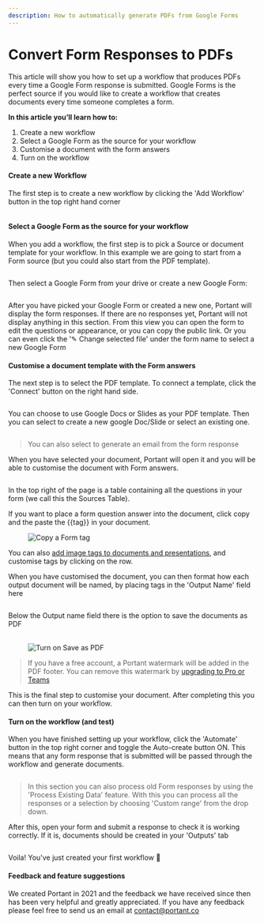```yaml
---
description: How to automatically generate PDFs from Google Forms
---
```


# Convert Form Responses to PDFs

This article will show you how to set up a workflow that produces PDFs every time a Google Form response is submitted. Google Forms is the perfect source if you would like to create a workflow that creates documents every time someone completes a form.

**In this article you’ll learn how to:**

1. Create a new workflow
2. Select a Google Form as the source for your workflow
3. Customise a document with the form answers
4. Turn on the workflow

#### Create a new Workflow

The first step is to create a new workflow by clicking the 'Add Workflow' button in the top right hand corner

<figure><img src="https://assets-global.website-files.com/5f3b57b5405f8bd0f98b5e14/6425053d71f3384e5ed1c4b5_Form%20to%20PDF.png" alt=""><figcaption></figcaption></figure>

#### Select a Google Form as the source for your workflow

When you add a workflow, the first step is to pick a Source or document template for your workflow. In this example we are going to start from a Form source (but you could also start from the PDF template).

<figure><img src="https://assets-global.website-files.com/5f3b57b5405f8bd0f98b5e14/6425064c71f33844e1d1cd1b_Form%20to%20PDF%20%E2%80%93%201.png" alt=""><figcaption></figcaption></figure>

Then select a Google Form from your drive or create a new Google Form:

<figure><img src="https://assets-global.website-files.com/5f3b57b5405f8bd0f98b5e14/6425065628c3f842d8da3fb9_Form%20to%20PDF%20%E2%80%93%202.png" alt=""><figcaption></figcaption></figure>

After you have picked your Google Form or created a new one, Portant will display the form responses. If there are no responses yet, Portant will not display anything in this section. From this view you can open the form to edit the questions or appearance, or you can copy the public link. Or you can even click the '✎ Change selected file' under the form name to select a new Google Form

#### Customise a document template with the Form answers

The next step is to select the PDF template. To connect a template, click the 'Connect' button on the right hand side.

<figure><img src="https://assets-global.website-files.com/5f3b57b5405f8bd0f98b5e14/64250723596eeca6672bfd2d_Form%20to%20PDF%20%E2%80%93%203.png" alt=""><figcaption></figcaption></figure>

You can choose to use Google Docs or Slides as your PDF template. Then you can select to create a new google Doc/Slide or select an existing one.

<figure><img src="https://assets-global.website-files.com/5f3b57b5405f8bd0f98b5e14/642508098054c58c38775f18_Form%20to%20PDF%20%E2%80%93%204.png" alt=""><figcaption></figcaption></figure>

> You can also select to generate an email from the form response

When you have selected your document, Portant will open it and you will be able to customise the document with Form answers.

<figure><img src="https://assets-global.website-files.com/5f3b57b5405f8bd0f98b5e14/642508d9aeb353d642aaab96_Form%20to%20PDF%20%E2%80%93%205.png" alt=""><figcaption></figcaption></figure>

In the top right of the page is a table containing all the questions in your form (we call this the Sources Table).

If you want to place a form question answer into the document, click copy and the paste the \{{tag\}} in your document.

<figure><img src="https://assets-global.website-files.com/5f3b57b5405f8bd0f98b5e14/62c5aabc080621d0ef34b7b0_Portant%20Workflow%20-%20Copy%20Tag%20-%20Form.gif" alt="Copy a Form tag"><figcaption></figcaption></figure>

You can also [add image tags to documents and presentations](http://www.portant.co/guide-article/image-tags), and customise tags by clicking on the row.

When you have customised the document, you can then format how each output document will be named, by placing tags in the 'Output Name' field here

<figure><img src="https://assets-global.website-files.com/5f3b57b5405f8bd0f98b5e14/6425096e7c31857c02e285ec_Form%20to%20PDF%20%E2%80%93%206.png" alt=""><figcaption></figcaption></figure>

Below the Output name field there is the option to save the documents as PDF\
‍

<figure><img src="https://assets-global.website-files.com/5f3b57b5405f8bd0f98b5e14/62c5ad3462b6215283caced4_Portant%20Workflow%20-%20Save%20as%20PDF.gif" alt="Turn on Save as PDF"><figcaption></figcaption></figure>

> If you have a free account, a Portant watermark will be added in the PDF footer. You can remove this watermark by [upgrading to Pro or Teams](https://app.portant.co/settings/billing)

This is the final step to customise your document. After completing this you can then turn on your workflow.

#### Turn on the workflow (and test)

When you have finished setting up your workflow, click the 'Automate' button in the top right corner and toggle the Auto-create button ON. This means that any form response that is submitted will be passed through the workflow and generate documents.

<figure><img src="https://assets-global.website-files.com/5f3b57b5405f8bd0f98b5e14/64250ace654f2a24875c8a72_Form%20to%20PDF%20%E2%80%93%207.png" alt=""><figcaption></figcaption></figure>

> In this section you can also process old Form responses by using the 'Process Existing Data' feature. With this you can process all the responses or a selection by choosing 'Custom range' from the drop down.

After this, open your form and submit a response to check it is working correctly. If it is, documents should be created in your 'Outputs' tab

<figure><img src="https://assets-global.website-files.com/5f3b57b5405f8bd0f98b5e14/64250b35a127acd903ed49d9_Form%20to%20PDF%20%E2%80%93%208.png" alt=""><figcaption></figcaption></figure>

Voila! You've just created your first workflow 🎉

#### Feedback and feature suggestions

We created Portant in 2021 and the feedback we have received since then has been very helpful and greatly appreciated. If you have any feedback please feel free to send us an email at [contact@portant.co](mailto:contact@portant.co)
